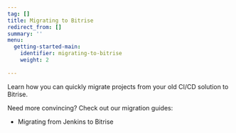 ```yaml
---
tag: []
title: Migrating to Bitrise
redirect_from: []
summary: ''
menu:
  getting-started-main:
    identifier: migrating-to-bitrise
    weight: 2
    
---    
```

Learn how you can quickly migrate projects from your old CI/CD solution to Bitrise. 

Need more convincing? Check out our migration guides:

* Migrating from Jenkins to Bitrise

